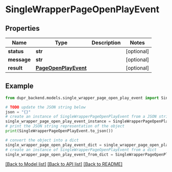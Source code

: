 # SingleWrapperPageOpenPlayEvent


## Properties

Name | Type | Description | Notes
------------ | ------------- | ------------- | -------------
**status** | **str** |  | [optional] 
**message** | **str** |  | [optional] 
**result** | [**PageOpenPlayEvent**](PageOpenPlayEvent.md) |  | [optional] 

## Example

```python
from dupr_backend.models.single_wrapper_page_open_play_event import SingleWrapperPageOpenPlayEvent

# TODO update the JSON string below
json = "{}"
# create an instance of SingleWrapperPageOpenPlayEvent from a JSON string
single_wrapper_page_open_play_event_instance = SingleWrapperPageOpenPlayEvent.from_json(json)
# print the JSON string representation of the object
print(SingleWrapperPageOpenPlayEvent.to_json())

# convert the object into a dict
single_wrapper_page_open_play_event_dict = single_wrapper_page_open_play_event_instance.to_dict()
# create an instance of SingleWrapperPageOpenPlayEvent from a dict
single_wrapper_page_open_play_event_from_dict = SingleWrapperPageOpenPlayEvent.from_dict(single_wrapper_page_open_play_event_dict)
```
[[Back to Model list]](../README.md#documentation-for-models) [[Back to API list]](../README.md#documentation-for-api-endpoints) [[Back to README]](../README.md)


